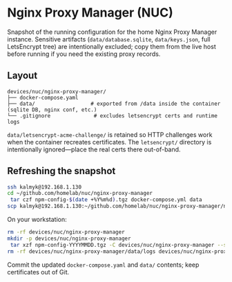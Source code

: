 # Nginx Proxy Manager (NUC)

Snapshot of the running configuration for the home Nginx Proxy Manager instance. Sensitive artifacts (`data/database.sqlite`, `data/keys.json`, full LetsEncrypt tree) are intentionally excluded; copy them from the live host before running if you need the existing proxy records.

## Layout

```
devices/nuc/nginx-proxy-manager/
├── docker-compose.yaml
├── data/                  # exported from /data inside the container (sqlite DB, nginx conf, etc.)
└── .gitignore              # excludes letsencrypt certs and runtime logs
```

`data/letsencrypt-acme-challenge/` is retained so HTTP challenges work when the container recreates certificates. The `letsencrypt/` directory is intentionally ignored—place the real certs there out-of-band.

## Refreshing the snapshot

```bash
ssh kalmyk@192.168.1.130
cd ~/github.com/homelab/nuc/nginx-proxy-manager
 tar czf npm-config-$(date +%Y%m%d).tgz docker-compose.yml data
scp kalmyk@192.168.1.130:~/github.com/homelab/nuc/nginx-proxy-manager/npm-config-YYYYMMDD.tgz .
```

On your workstation:

```bash
rm -rf devices/nuc/nginx-proxy-manager
mkdir -p devices/nuc/nginx-proxy-manager
 tar xzf npm-config-YYYYMMDD.tgz -C devices/nuc/nginx-proxy-manager --strip-components=0
rm -rf devices/nuc/nginx-proxy-manager/data/logs devices/nuc/nginx-proxy-manager/letsencrypt
```

Commit the updated `docker-compose.yaml` and `data/` contents; keep certificates out of Git.
